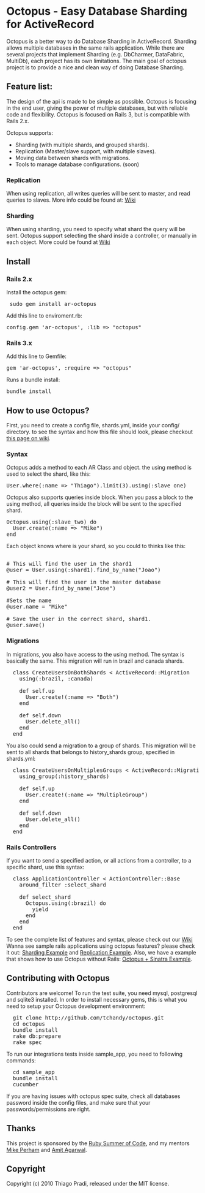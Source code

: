 # Octopus  - Easy Database Sharding for ActiveRecord

Octopus is a better way to do Database Sharding in ActiveRecord. Sharding allows multiple databases in the same rails application. While there are several projects that implement Sharding (e.g. DbCharmer, DataFabric, MultiDb), each project has its own limitations. The main goal of octopus project is to provide a nice and clean way of doing Database Sharding.

## Feature list:
The design of the api is made to be simple as possible. Octopus is focusing in the end user, giving the power of multiple databases, but with reliable code and flexibility. Octopus is focused on Rails 3, but is compatible with Rails 2.x.

Octopus supports:

- Sharding (with multiple shards, and grouped shards).
- Replication (Master/slave support, with multiple slaves).
- Moving data between shards with migrations.
- Tools to manage database configurations. (soon)

### Replication
When using replication, all writes queries will be sent to master, and read queries to slaves. More info could be found at: <a href="http://wiki.github.com/tchandy/octopus/replication"> Wiki</a>

### Sharding
 When using sharding, you need to specify what shard the query will be sent. Octopus support selecting the shard inside a controller, or manually in each object. More could be found at <a href="http://wiki.github.com/tchandy/octopus/sharding"> Wiki</a> 

## Install 

### Rails 2.x 

Install  the octopus gem:
<pre> sudo gem install ar-octopus </pre>

Add this line to enviroment.rb:
<pre>config.gem 'ar-octopus', :lib => "octopus"</pre>

### Rails 3.x 

Add this line to Gemfile:
<pre>gem 'ar-octopus', :require => "octopus"</pre>

Runs a bundle install:
<pre>bundle install</pre>

## How to use Octopus? 

First, you need to create a config file, shards.yml, inside your config/ directory. to see the syntax and how this file should look, please checkout <a href="http://wiki.github.com/tchandy/octopus/config-file">this page on wiki</a>.

### Syntax 

Octopus adds a method to each AR Class and object. the using method is used to select the shard, like this: 
<pre>User.where(:name => "Thiago").limit(3).using(:slave_one) </pre>

 Octopus also supports queries inside block. When you pass a block to the using method, all queries inside the block will be sent to the specified shard. 
<pre>
Octopus.using(:slave_two) do 
  User.create(:name => "Mike")
end
</pre>

 Each object knows where is your shard, so you could to thinks like this:
<pre> 
# This will find the user in the shard1
@user = User.using(:shard1).find_by_name("Joao")

# This will find the user in the master database
@user2 = User.find_by_name("Jose")

#Sets the name
@user.name = "Mike"

# Save the user in the correct shard, shard1. 
@user.save()
</pre>

### Migrations

 In migrations, you also have access to the using method. The syntax is basically the same. This migration will run in brazil and canada shards.
<pre>
  class CreateUsersOnBothShards < ActiveRecord::Migration
    using(:brazil, :canada)

    def self.up
      User.create!(:name => "Both")
    end

    def self.down
      User.delete_all()
    end
  end
</pre>
 You also could send a migration to a group of shards.  This migration will be sent to all shards that belongs to history_shards group, specified in shards.yml: 
<pre>
  class CreateUsersOnMultiplesGroups < ActiveRecord::Migration
    using_group(:history_shards)

    def self.up
      User.create!(:name => "MultipleGroup")
    end

    def self.down
      User.delete_all()
    end
  end
</pre>


### Rails Controllers

If you want to send a specified action, or all actions from a controller, to a specific shard,  use this syntax:
<pre>
  class ApplicationController < ActionController::Base
    around_filter :select_shard      
    
    def select_shard
      Octopus.using(:brazil) do
        yield
      end
    end    
  end
</pre>

 To see the complete list of features and syntax, please check out our <a href="http://wiki.github.com/tchandy/octopus/"> Wiki</a>
Wanna see sample rails applications using octopus features? please check it out: <a href="http://github.com/tchandy/octopus_sharding_example">Sharding Example</a> and <a href="http://github.com/tchandy/octopus_replication_example">Replication Example</a>. Also, we have a example that shows how to use Octopus without Rails: <a href="http://github.com/tchandy/octopus_sinatra"> Octopus + Sinatra Example</a>.


## Contributing with Octopus
Contributors are welcome! To run the test suite, you need mysql, postgresql and sqlite3 installed. In order to install necessary gems, this is what you need to setup your Octopus development environment:

<pre>
  git clone http://github.com/tchandy/octopus.git
  cd octopus
  bundle install
  rake db:prepare
  rake spec
</pre>

To run our integrations tests inside sample_app, you need to following commands:

<pre>
  cd sample_app
  bundle install
  cucumber
</pre>

If you are having issues with octopus spec suite, check all databases password inside the config files, and make sure that your passwords/permissions are right.

## Thanks

This project is sponsored by the <a href="http://www.rubysoc.org">Ruby Summer of Code</a>,
and my mentors <a href="http://github.com/mperham">Mike Perham</a> and <a href="http://github.com/amitagarwal">Amit Agarwal</a>.

## Copyright

Copyright (c) 2010 Thiago Pradi, released under the MIT license.
